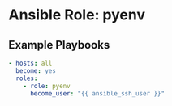 Ansible Role: pyenv
===================

## Example Playbooks

```yaml
- hosts: all
  become: yes
  roles:
    - role: pyenv
      become_user: "{{ ansible_ssh_user }}"
```

